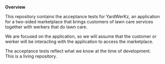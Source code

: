 **Overview**

This repository contains the acceptance tests for YardWerKz, an application for a two-sided marketplace that brings customers of lawn care services together with werkers that do lawn care.

We are focused on the application, so we will assume that the customer or werker will be interacting with the application to access the marketplace.

The acceptance tests reflect what we know at the time of development. This is a living repository.
